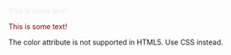 <html>
<body>

<p><font color="lavender">This is some text!</font></p>
<p><font color="maroon">This is some text!</font></p>

<p>The color attribute is not supported in HTML5. Use CSS instead.</p>

</body>
</html>
